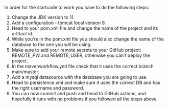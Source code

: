 In order for the startcode to work you have to do the following steps:

1. Change the JDK version to 11.
2. Add a configuration - tomcat local version 9.
3. Head to your pom.xml file and change the name of the project and its artifact id.
4. While you're in the pom.xml file you should also change the name of the database to the one you will be using.
5. Make sure to add your remote secrets to your GitHub project: REMOTE_PW and REMOTE_USER, otherwise you can't deploy the project.
6. In the mavenworkflow.yml file check that it uses the correct branch main/master.
7. Add a mysql datasource with the database you are going to use.
8. Head to persistence.xml and make sure it uses the correct DB and has the right username and password.
9. You can now commit and push and head to GitHub actions, and hopefully it runs with no problems if you followed all the steps above.